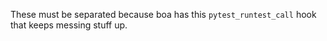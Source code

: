 These must be separated because boa has this `pytest_runtest_call` hook that keeps messing stuff up. 